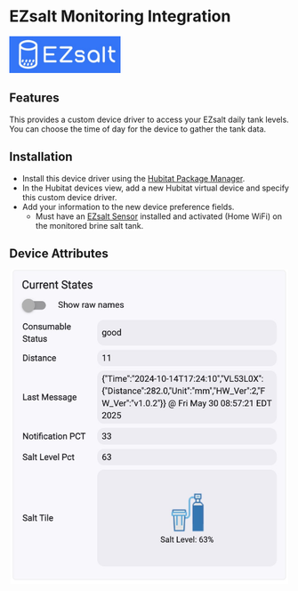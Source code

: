 # EZsalt Monitoring Integration
<a href="https://weightgurus.com/"><img src=https://raw.githubusercontent.com/KurtSanders/HubitatPackages/refs/heads/master/resources/apps/EZSalt/images/EZsalt-Logo.jpg width=200/></a>

## Features

This provides a custom device driver to access your EZsalt daily tank levels. You can choose the time of day for the device to gather the tank data.

## Installation

* Install this device driver using the [Hubitat Package Manager](https://hubitatpackagemanager.hubitatcommunity.com/).
* In the Hubitat devices view, add a new Hubitat virtual device and specify this custom device driver.  
* Add your information to the new device preference fields.  
   * Must have an [EZsalt Sensor](https://www.ezsalt.com/for-users) installed and activated (Home WiFi) on the monitored brine salt tank.

## Device Attributes
<center>
<img src=https://raw.githubusercontent.com/KurtSanders/HubitatPackages/refs/heads/master/resources/apps/EZSalt/images/attributes.jpg width=500 />
</center>
